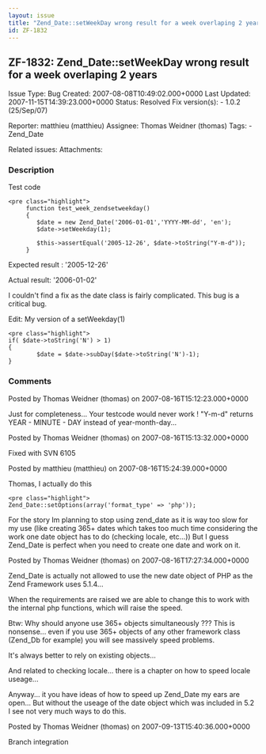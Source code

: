 ```yaml
---
layout: issue
title: "Zend_Date::setWeekDay wrong result for a week overlaping 2 years"
id: ZF-1832
---
```


ZF-1832: Zend\_Date::setWeekDay wrong result for a week overlaping 2 years
--------------------------------------------------------------------------

 Issue Type: Bug Created: 2007-08-08T10:49:02.000+0000 Last Updated: 2007-11-15T14:39:23.000+0000 Status: Resolved Fix version(s): - 1.0.2 (25/Sep/07)
 
 Reporter:  matthieu (matthieu)  Assignee:  Thomas Weidner (thomas)  Tags: - Zend\_Date
 
 Related issues: 
 Attachments: 
### Description

Test code

 
    <pre class="highlight">
         function test_week_zendsetweekday()
         {
            $date = new Zend_Date('2006-01-01','YYYY-MM-dd', 'en');
            $date->setWeekday(1);
            
            $this->assertEqual('2005-12-26', $date->toString("Y-m-d"));
         }


Expected result : '2005-12-26'

Actual result: '2006-01-02'

I couldn't find a fix as the date class is fairly complicated. This bug is a critical bug.

Edit: My version of a setWeekday(1)

 
    <pre class="highlight">
    if( $date->toString('N') > 1)
    {
            $date = $date->subDay($date->toString('N')-1);
    }
            


 

 

### Comments

Posted by Thomas Weidner (thomas) on 2007-08-16T15:12:23.000+0000

Just for completeness... Your testcode would never work ! "Y-m-d" returns YEAR - MINUTE - DAY instead of year-month-day...

 

 

Posted by Thomas Weidner (thomas) on 2007-08-16T15:13:32.000+0000

Fixed with SVN 6105

 

 

Posted by matthieu (matthieu) on 2007-08-16T15:24:39.000+0000

Thomas, I actually do this

 
    <pre class="highlight">
    Zend_Date::setOptions(array('format_type' => 'php'));


For the story Im planning to stop using zend\_date as it is way too slow for my use (like creating 365+ dates which takes too much time considering the work one date object has to do (checking locale, etc...)) But I guess Zend\_Date is perfect when you need to create one date and work on it.

 

 

Posted by Thomas Weidner (thomas) on 2007-08-16T17:27:34.000+0000

Zend\_Date is actually not allowed to use the new date object of PHP as the Zend Framework uses 5.1.4...

When the requirements are raised we are able to change this to work with the internal php functions, which will raise the speed.

Btw: Why should anyone use 365+ objects simultaneously ??? This is nonsense... even if you use 365+ objects of any other framework class (Zend\_Db for example) you will see massively speed problems.

It's always better to rely on existing objects...

And related to checking locale... there is a chapter on how to speed locale useage...

Anyway... it you have ideas of how to speed up Zend\_Date my ears are open... But without the useage of the date object which was included in 5.2 I see not very much ways to do this.

 

 

Posted by Thomas Weidner (thomas) on 2007-09-13T15:40:36.000+0000

Branch integration

 

 
